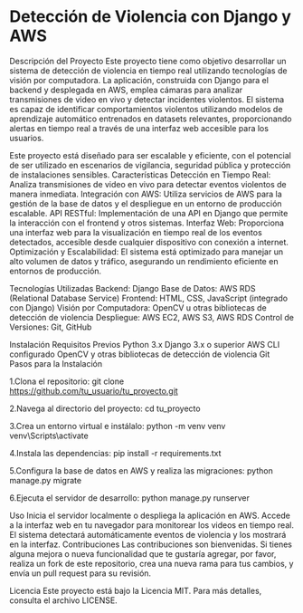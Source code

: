 # Detección de Violencia con Django y AWS
Descripción del Proyecto
Este proyecto tiene como objetivo desarrollar un sistema de detección de violencia en tiempo real utilizando tecnologías de visión por computadora. La aplicación, construida con Django para el backend y desplegada en AWS, emplea cámaras para analizar transmisiones de video en vivo y detectar incidentes violentos. El sistema es capaz de identificar comportamientos violentos utilizando modelos de aprendizaje automático entrenados en datasets relevantes, proporcionando alertas en tiempo real a través de una interfaz web accesible para los usuarios.

Este proyecto está diseñado para ser escalable y eficiente, con el potencial de ser utilizado en escenarios de vigilancia, seguridad pública y protección de instalaciones sensibles.
Características
Detección en Tiempo Real: Analiza transmisiones de video en vivo para detectar eventos violentos de manera inmediata.
Integración con AWS: Utiliza servicios de AWS para la gestión de la base de datos y el despliegue en un entorno de producción escalable.
API RESTful: Implementación de una API en Django que permite la interacción con el frontend y otros sistemas.
Interfaz Web: Proporciona una interfaz web para la visualización en tiempo real de los eventos detectados, accesible desde cualquier dispositivo con conexión a internet.
Optimización y Escalabilidad: El sistema está optimizado para manejar un alto volumen de datos y tráfico, asegurando un rendimiento eficiente en entornos de producción.

Tecnologías Utilizadas
Backend: Django
Base de Datos: AWS RDS (Relational Database Service)
Frontend: HTML, CSS, JavaScript (integrado con Django)
Visión por Computadora: OpenCV u otras bibliotecas de detección de violencia
Despliegue: AWS EC2, AWS S3, AWS RDS
Control de Versiones: Git, GitHub

Instalación
Requisitos Previos
Python 3.x
Django 3.x o superior
AWS CLI configurado
OpenCV y otras bibliotecas de detección de violencia
Git
Pasos para la Instalación

1.Clona el repositorio:
git clone https://github.com/tu_usuario/tu_proyecto.git

2.Navega al directorio del proyecto:
cd tu_proyecto

3.Crea un entorno virtual e instálalo:
python -m venv venv
venv\Scripts\activate

4.Instala las dependencias:
pip install -r requirements.txt

5.Configura la base de datos en AWS y realiza las migraciones:
python manage.py migrate

6.Ejecuta el servidor de desarrollo:
python manage.py runserver

Uso
Inicia el servidor localmente o despliega la aplicación en AWS.
Accede a la interfaz web en tu navegador para monitorear los videos en tiempo real.
El sistema detectará automáticamente eventos de violencia y los mostrará en la interfaz.
Contribuciones
Las contribuciones son bienvenidas. Si tienes alguna mejora o nueva funcionalidad que te gustaría agregar, por favor, realiza un fork de este repositorio, crea una nueva rama para tus cambios, y envía un pull request para su revisión.

Licencia
Este proyecto está bajo la Licencia MIT. Para más detalles, consulta el archivo LICENSE.






